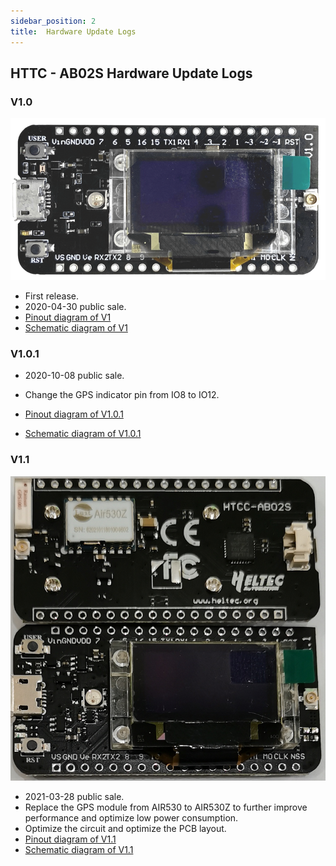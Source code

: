 ```yaml
---
sidebar_position: 2
title:  Hardware Update Logs
---
```



## HTTC - AB02S Hardware Update Logs

### V1.0

![](img/hardware_update_log/04.png)

- First release.
- 2020-04-30 public sale.
- [Pinout diagram of V1](http://resource.heltec.cn/download/CubeCell/HTCC-AB02S/HTCC-AB02S_PinoutDiagram.pdf)
- [Schematic diagram of V1](http://resource.heltec.cn/download/CubeCell/HTCC-AB02S/HTCC-AB02S_SchematicDiagram.pdf)

### V1.0.1

- 2020-10-08 public sale.
- Change the GPS indicator pin from IO8 to IO12.
- [Pinout diagram of V1.0.1](http://resource.heltec.cn/download/CubeCell/HTCC-AB02S/HTCC-AB02S_PinoutDiagram.pdf)

- [Schematic diagram of V1.0.1](https://resource.heltec.cn/download/CubeCell/HTCC-AB02S/HTCC-AB02S_SchematicDiagram_V1.1.pdf)

### V1.1

![](img/hardware_update_log/05.png)

- 2021-03-28 public sale.
- Replace the GPS module from AIR530 to AIR530Z to further improve performance and optimize low power consumption.
- Optimize the circuit and optimize the PCB layout.
- [Pinout diagram of V1.1](http://resource.heltec.cn/download/CubeCell/HTCC-AB02S/HTCC-AB02S_PinoutDiagram.pdf)
- [Schematic diagram of V1.1](https://resource.heltec.cn/download/CubeCell/HTCC-AB02S/HTCC-AB02S_SchematicDiagram_V1.1.pdf)
